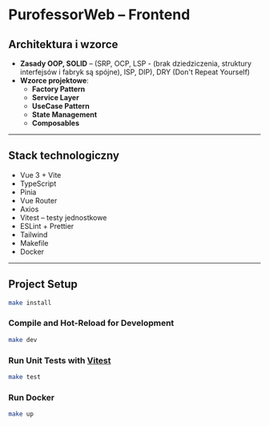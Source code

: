 # PurofessorWeb – Frontend
## Architektura i wzorce

- **Zasady OOP, SOLID** – (SRP, OCP, LSP - (brak dziedziczenia, struktury interfejsów i fabryk są spójne), ISP, DIP), DRY (Don't Repeat Yourself)
- **Wzorce projektowe**:
    - **Factory Pattern** 
    - **Service Layer** 
    - **UseCase Pattern** 
    - **State Management** 
    - **Composables**
---

## Stack technologiczny

- Vue 3 + Vite
- TypeScript
- Pinia
- Vue Router
- Axios
- Vitest – testy jednostkowe
- ESLint + Prettier
- Tailwind
- Makefile
- Docker

---

## Project Setup

```sh
make install
```

### Compile and Hot-Reload for Development

```sh
make dev
```

### Run Unit Tests with [Vitest](https://vitest.dev/)

```sh
make test
```

### Run Docker

```sh
make up
```